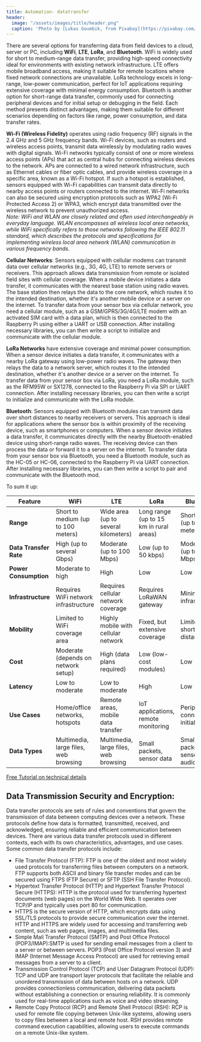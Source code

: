 ```yaml
---
title: Automation- datatransfer
header:
  image: "/assets/images/title/header.png"
  caption: 'Photo by [Lukas Goumbik, from Pixabay](https://pixabay.com/de/users/goumbik-3752482/?utm_source=link-attribution&utm_medium=referral&utm_campaign=image&utm_content=2055522){:target="_blank"}'
---
```

  
<!--more-->

There are several options for transferring data from field devices to a cloud, server or PC, including **WiFi**, **LTE**, **LoRa**, and **Bluetooth**. WiFi is widely used for short to medium-range data transfer, providing high-speed connectivity ideal for environments with existing network infrastructure. LTE offers mobile broadband access, making it suitable for remote locations where fixed network connections are unavailable. LoRa technology excels in long-range, low-power communication, perfect for IoT applications requiring extensive coverage with minimal energy consumption. Bluetooth is another option for short-range data transfer, commonly used for connecting peripheral devices and for initial setup or debugging in the field. Each method presents distinct advantages, making them suitable for different scenarios depending on factors like range, power consumption, and data transfer rates.  

**Wi-Fi (Wireless Fidelity)** operates using radio frequency (RF) signals in the 2.4 GHz and 5 GHz frequency bands. Wi-Fi devices, such as routers and wireless access points, transmit data wirelessly by modulating radio waves with digital signals. Wi-Fi networks typically consist of one or more wireless access points (APs) that act as central hubs for connecting wireless devices to the network. APs are connected to a wired network infrastructure, such as Ethernet cables or fiber optic cables, and provide wireless coverage in a specific area, known as a Wi-Fi hotspot. If such a hotspot is established, sensors equipped with Wi-Fi capabilities can transmit data directly to nearby access points or routers connected to the internet. Wi-Fi networks can also be secured using encryption protocols such as WPA2 (Wi-Fi Protected Access 2) or WPA3, which encrypt data transmitted over the wireless network to prevent unauthorized access.  
*Note: WiFi and WLAN are closely related and often used interchangeably in everyday language. WLAN encompasses all wireless local area networks, while WiFi specifically refers to those networks following the IEEE 802.11 standard, which describes the protocols and specifications for implementing wireless local area network (WLAN) communication in various frequency bands.*

**Cellular Networks**: Sensors equipped with cellular modems can transmit data over cellular networks (e.g., 3G, 4G, LTE) to remote servers or receivers. This approach allows data transmission from remote or isolated field sites with cellular coverage. When a mobile device initiates a data transfer, it communicates with the nearest base station using radio waves. The base station then relays the data to the core network, which routes it to the intended destination, whether it's another mobile device or a server on the internet. To transfer data from your sensor box via cellular network, you need a cellular module, such as a GSM/GPRS/3G/4G/LTE modem with an activated SIM card with a data plan, which is then connected to the Raspberry Pi using either a UART or USB connection. After installing necessary libraries, you can then write a script to initialize and communicate with the cellular module.

**LoRa Networks** have extensive coverage and minimal power consumption. When a sensor device initiates a data transfer, it communicates with a nearby LoRa gateway using low-power radio waves. The gateway then relays the data to a network server, which routes it to the intended destination, whether it's another device or a server on the internet. To transfer data from your sensor box via LoRa, you need a LoRa module, such as the RFM95W or SX1278, connected to the Raspberry Pi via SPI or UART connection. After installing necessary libraries, you can then write a script to initialize and communicate with the LoRa module.

**Bluetooth**: Sensors equipped with Bluetooth modules can transmit data over short distances to nearby receivers or servers. This approach is ideal for applications where the sensor box is within proximity of the receiving device, such as smartphones or computers. When a sensor device initiates a data transfer, it communicates directly with the nearby Bluetooth-enabled device using short-range radio waves. The receiving device can then process the data or forward it to a server on the internet. To transfer data from your sensor box via Bluetooth, you need a Bluetooth module, such as the HC-05 or HC-06, connected to the Raspberry Pi via UART connection. After installing necessary libraries, you can then write a script to pair and communicate with the Bluetooth mod.  


To sum it up:  

| **Feature**         | **WiFi**                                | **LTE**                           | **LoRa**                              | **Bluetooth**                       |
|---------------------|-----------------------------------------|-----------------------------------|---------------------------------------|-------------------------------------|
| **Range**           | Short to medium (up to 100 meters)      | Wide area (up to several kilometers) | Long range (up to 15 km in rural areas) | Short range (up to 100 meters)      |
| **Data Transfer Rate** | High (up to several Gbps)             | Moderate (up to 100 Mbps)         | Low (up to 50 kbps)                   | Moderate (up to 2 Mbps)             |
| **Power Consumption**  | Moderate to high                     | High                              | Low                                   | Low                                 |
| **Infrastructure**     | Requires WiFi network infrastructure | Requires cellular network coverage | Requires LoRaWAN gateway             | Minimal infrastructure              |
| **Mobility**           | Limited to WiFi coverage area        | Highly mobile with cellular network | Fixed, but extensive coverage        | Limited to short distances          |
| **Cost**               | Moderate (depends on network setup)  | High (data plans required)        | Low (low-cost modules)                | Low                                 |
| **Latency**            | Low to moderate                      | Low to moderate                   | High                                  | Low                                 |
| **Use Cases**          | Home/office networks, hotspots       | Remote areas, mobile data transfer | IoT applications, remote monitoring  | Peripheral connections, initial setup |
| **Data Types**            | Multimedia, large files, web browsing | Multimedia, large files, web browsing | Small packets, sensor data              | Small packets, sensor data, audio     |  

[Free Tutorial on technical details](https://oer.vhb.org/edu-sharing/components/render/ab43ab22-ed46-4902-ad33-70a33bea981f?id=5b9e74ec-eb54-4591-951e-1f892b483d8e)



## Data Transmission Security and Encryption:

Data transfer protocols are sets of rules and conventions that govern the transmission of data between computing devices over a network. These protocols define how data is formatted, transmitted, received, and acknowledged, ensuring reliable and efficient communication between devices. There are various data transfer protocols used in different contexts, each with its own characteristics, advantages, and use cases. Some common data transfer protocols include:  

- File Transfer Protocol (FTP): FTP is one of the oldest and most widely used protocols for transferring files between computers on a network. FTP supports both ASCII and binary file transfer modes and can be secured using FTPS (FTP Secure) or SFTP (SSH File Transfer Protocol).  
- Hypertext Transfer Protocol (HTTP) and Hypertext Transfer Protocol Secure (HTTPS): HTTP is the protocol used for transferring hypertext documents (web pages) on the World Wide Web. It operates over TCP/IP and typically uses port 80 for communication.  
- HTTPS is the secure version of HTTP, which encrypts data using SSL/TLS protocols to provide secure communication over the internet. HTTP and HTTPS are widely used for accessing and transferring web content, such as web pages, images, and multimedia files.  
- Simple Mail Transfer Protocol (SMTP) and Post Office Protocol (POP3/IMAP):SMTP is used for sending email messages from a client to a server or between servers. POP3 (Post Office Protocol version 3) and IMAP (Internet Message Access Protocol) are used for retrieving email messages from a server to a client.  
-  Transmission Control Protocol (TCP) and User Datagram Protocol (UDP): TCP and UDP are transport layer protocols that facilitate the reliable and unordered transmission of data between hosts on a network. UDP provides connectionless communication, delivering data packets without establishing a connection or ensuring reliability. It is commonly used for real-time applications such as voice and video streaming.  
- Remote Copy Protocol (RCP) and Remote Shell Protocol (RSH): RCP is used for remote file copying between Unix-like systems, allowing users to copy files between a local and remote host. RSH provides remote command execution capabilities, allowing users to execute commands on a remote Unix-like system.  
